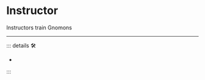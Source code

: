 # Instructor

Instructors train Gnomons

---

<!-- =================================================== -->
<!-- =================================================== -->
<!-- =================================================== -->
<!-- =================================================== -->
<!-- =================================================== -->
::: details 🛠

-

:::
